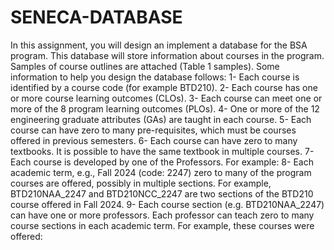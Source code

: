 # SENECA-DATABASE

In this assignment, you will design an implement a database for the BSA program. This database will store information about courses in the program. Samples of course outlines are attached (Table 1 samples).
Some information to help you design the database follows:
1-	Each course is identified by a course code (for example BTD210).
2-	Each course has one or more course learning outcomes (CLOs).
3-	Each course can meet one or more of the 8 program learning outcomes (PLOs). 
4-	One or more of the 12 engineering graduate attributes (GAs) are taught in each course. 
5-	Each course can have zero to many pre-requisites, which must be courses offered in previous semesters. 
6-	Each course can have zero to many textbooks. It is possible to have the same textbook in multiple courses.
7-	Each course is developed by one of the Professors. For example:
8-	Each academic term, e.g., Fall 2024 (code: 2247) zero to many of the program courses are offered, possibly in multiple sections. For example, BTD210NAA_2247 and BTD210NCC_2247 are two sections of the BTD210 course offered in Fall 2024. 
9-	Each course section (e.g. BTD210NAA_2247) can have one or more professors. Each professor can teach zero to many course sections in each academic term. For example, these courses were offered:




